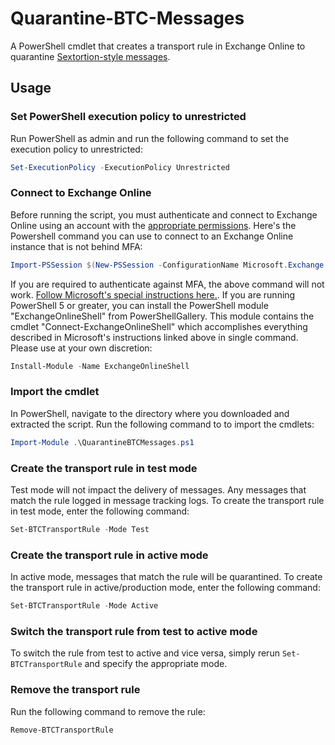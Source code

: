 # Quarantine-BTC-Messages
A PowerShell cmdlet that creates a transport rule in Exchange Online to quarantine [Sextortion-style messages](https://krebsonsecurity.com/2018/07/sextortion-scam-uses-recipients-hacked-passwords/).

## Usage

### Set PowerShell execution policy to unrestricted

Run PowerShell as admin and run the following command to set the execution policy to unrestricted:

```powershell
Set-ExecutionPolicy -ExecutionPolicy Unrestricted
```

### Connect to Exchange Online

Before running the script, you must authenticate and connect to Exchange Online using an account with the [appropriate permissions](https://docs.microsoft.com/en-us/exchange/permissions-exo/permissions-exo). Here's the Powershell command you can use to connect to an Exchange Online instance that is not behind MFA:

```powershell
Import-PSSession $(New-PSSession -ConfigurationName Microsoft.Exchange -ConnectionUri https://outlook.office365.com/powershell-liveid/ -Credential $(Get-Credential) -Authentication Basic -AllowRedirection) -DisableNameChecking
```

If you are required to authenticate against MFA, the above command will not work. [Follow Microsoft's special instructions here.](https://docs.microsoft.com/en-us/powershell/exchange/exchange-online/connect-to-exchange-online-powershell/mfa-connect-to-exchange-online-powershell?view=exchange-ps). If you are running PowerShell 5 or greater, you can install the PowerShell module "ExchangeOnlineShell" from PowerShellGallery. This module contains the cmdlet "Connect-ExchangeOnlineShell" which accomplishes everything described in Microsoft's instructions linked above in single command. Please use at your own discretion:

```powershell
Install-Module -Name ExchangeOnlineShell
```

### Import the cmdlet

In PowerShell, navigate to the directory where you downloaded and extracted the script. Run the following command to to import the cmdlets:

```powershell
Import-Module .\QuarantineBTCMessages.ps1
```

### Create the transport rule in test mode

Test mode will not impact the delivery of messages. Any messages that match the rule logged in message tracking logs. To create the transport rule in test mode, enter the following command:

```powershell
Set-BTCTransportRule -Mode Test
```

### Create the transport rule in active mode

In active mode, messages that match the rule will be quarantined. To create the transport rule in active/production mode, enter the following command:

```powershell
Set-BTCTransportRule -Mode Active
```

### Switch the transport rule from test to active mode

To switch the rule from test to active and vice versa, simply rerun `Set-BTCTransportRule` and specify the appropriate mode.

### Remove the transport rule

Run the following command to remove the rule:

```powershell
Remove-BTCTransportRule
```



